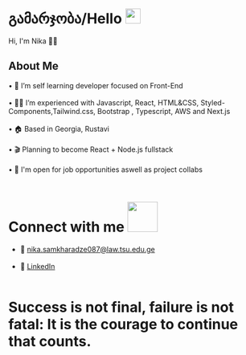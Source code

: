 # გამარჯობა/Hello  <img src="https://raw.githubusercontent.com/MartinHeinz/MartinHeinz/master/wave.gif" width="30" height="30">
Hi, I'm Nika 👨‍💻

## About Me  

• 📖 I’m self learning developer focused on Front-End <br><br>
• 👨‍💻 I’m experienced with Javascript, React, HTML&CSS, Styled-Components,Tailwind.css, Bootstrap , Typescript, AWS  and  Next.js <br><br>
• 🏠 Based in Georgia, Rustavi <br><br>
• 🎬 Planning to become React + Node.js fullstack <br><br>
• 💬 I'm open for job opportunities aswell as project collabs <br><br>

# Connect with me <img src="https://raw.githubusercontent.com/ShahriarShafin/ShahriarShafin/main/Assets/handshake.gif" width="60" height="60">
 
- 📧 nika.samkharadze087@law.tsu.edu.ge <br> <br>
- 🔗 <a href="https://linkedin.com/in/samkharadzenika/" target="_blank">LinkedIn</a> <br><br>

# Success is not final, failure is not fatal: It is the courage to continue that counts.
